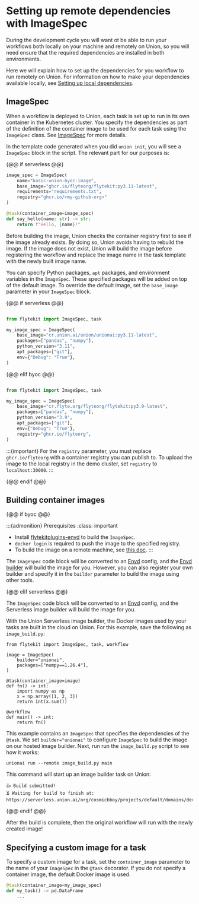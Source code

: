 # Setting up remote dependencies with ImageSpec

During the development cycle you will want ot be able to run your workflows both locally on your machine and remotely on Union,
so you will need ensure that the required dependencies are installed in both environments.

Here we will explain how to set up the dependencies for you workflow to run remotely on Union.
For information on how to make your dependencies available locally, see [Setting up local dependencies]().

## ImageSpec

When a workflow is deployed to Union, each task is set up to run in its own container in the Kubernetes cluster.
You specify the dependencies as part of the definition of the container image to be used for each task using the `ImageSpec` class.
See [ImageSpec](../core-concepts/tasks/task-software-environment/imagespec) for more details.

In the template code generated when you did `union init`, you will see a `ImageSpec` block in the script.
The relevant part for our purposes is:

{@@ if serverless @@}
```python
image_spec = ImageSpec(
    name="basic-union-byoc-image",
    base_image="ghcr.io/flyteorg/flytekit:py3.11-latest",
    requirements="requirements.txt",
    registry="ghcr.io/<my-github-org>"
)

@task(container_image=image_spec)
def say_hello(name: str) -> str:
    return f"Hello, {name}!"
```











Before building the image, Union checks the container registry first to see if the image already exists. By doing so, Union avoids having to rebuild the image. If the image does not exist, Union will build the image before registering the workflow and replace the image name in the task template with the newly built image name.

You can specify Python packages, `apt` packages, and environment variables in the `ImageSpec`.
These specified packages will be added on top of the default image. To override the default image, set the `base_image` parameter in your `ImageSpec` block.



{@@ if serverless @@}

```python

from flytekit import ImageSpec, task

my_image_spec = ImageSpec(
    base_image="cr.union.ai/union/unionai:py3.11-latest",
    packages=["pandas", "numpy"],
    python_version="3.11",
    apt_packages=["git"],
    env={"Debug": "True"},
)
```

{@@ elif byoc @@}

```python

from flytekit import ImageSpec, task

my_image_spec = ImageSpec(
    base_image="cr.flyte.org/flyteorg/flytekit:py3.9-latest",
    packages=["pandas", "numpy"],
    python_version="3.9",
    apt_packages=["git"],
    env={"Debug": "True"},
    registry="ghcr.io/flyteorg",
)
```

:::{important}
For the `registry` parameter, you must replace `ghcr.io/flyteorg` with a container registry you can publish to.
To upload the image to the local registry in the demo cluster, set `registry` to `localhost:30000`.
:::

{@@ endif @@}

## Building container images

{@@ if byoc @@}

:::{admonition} Prerequisites
:class: important

- Install [flytekitplugins-envd](https://github.com/flyteorg/flytekit/tree/master/plugins/flytekit-envd) to build the `ImageSpec`.
- `docker login` is required to push the image to the specified registry.
- To build the image on a remote machine, see [this doc](https://envd.tensorchord.ai/teams/context.html#start-remote-buildkitd-on-builder-machine).
:::

The `ImageSpec` code block will be converted to an [Envd](https://envd.tensorchord.ai/) config, and the [Envd builder](https://github.com/flyteorg/flytekit/blob/master/plugins/flytekit-envd/flytekitplugins/envd/image_builder.py#L12-L34) will build the image for you. However, you can also register your own builder and specify it in the `builder` parameter to build the image using other tools.

{@@ elif serverless @@}

The `ImageSpec` code block will be converted to an [Envd](https://envd.tensorchord.ai/) config, and the Serverless image builder will build the image for you.

With the Union Serverless image builder, the Docker images used by your tasks are built in the cloud on Union.
For this example, save the following as `image_build.py`:

```{code-block} python
from flytekit import ImageSpec, task, workflow

image = ImageSpec(
    builder="unionai",
    packages=["numpy==1.26.4"],
)

@task(container_image=image)
def fn() -> int:
    import numpy as np
    x = np.array([1, 2, 3])
    return int(x.sum())

@workflow
def main() -> int:
    return fn()

```

This example contains an `ImageSpec` that specifies the dependencies of the `@task`. We
set `builder="unionai"` to configure `ImageSpec` to build the image on our hosted image
builder. Next, run run the `image_build.py` script to see how it works:

```{code-block} shell
unionai run --remote image_build.py main
```

This command will start up an image builder task on Union:

```{code-block} shell
👍 Build submitted!
⏳ Waiting for build to finish at: https://serverless.union.ai/org/cosmicbboy/projects/default/domains/development/executions/EXECUTION_ID
```

{@@ endif @@}

After the build is complete, then the original workflow will run with the newly created image!

## Specifying a custom image for a task

To specify a custom image for a task, set the `container_image` parameter to the name of your `ImageSpec` in the `@task` decorator. If you do not specify a container image, the default Docker image is used.

```python
@task(container_image=my_image_spec)
def my_task() -> pd.DataFrame
    ...

```